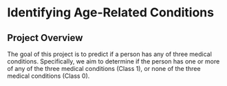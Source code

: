 # Identifying Age-Related Conditions

## Project Overview
The goal of this project is to predict if a person has any of three medical conditions. Specifically, we aim to determine if the person has one or more of any of the three medical conditions (Class 1), or none of the three medical conditions (Class 0).
